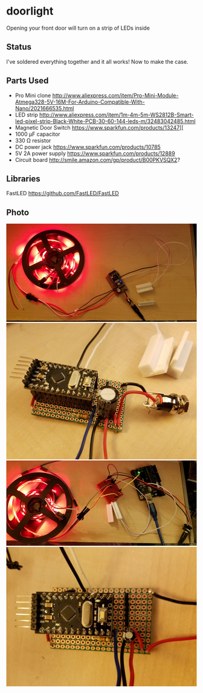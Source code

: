 # doorlight
Opening your front door will turn on a strip of LEDs inside

## Status
I've soldered everything together and it all works! Now to make the case.

## Parts Used
- Pro Mini clone http://www.aliexpress.com/item/Pro-Mini-Module-Atmega328-5V-16M-For-Arduino-Compatible-With-Nano/2021666535.html
- LED strip http://www.aliexpress.com/item/1m-4m-5m-WS2812B-Smart-led-pixel-strip-Black-White-PCB-30-60-144-leds-m/32483042485.html
- Magnetic Door Switch https://www.sparkfun.com/products/13247[[
- 1000 μF capacitor
- 330 Ω resistor
- DC power jack https://www.sparkfun.com/products/10785
- 5V 2A power supply https://www.sparkfun.com/products/12889
- Circuit board http://smile.amazon.com/gp/product/B00PKVSQX2?

## Libraries
FastLED https://github.com/FastLED/FastLED

## Photo
![alt tag](https://github.com/lizcorson/doorlight/blob/master/photos/mar24-2.jpg)
![alt tag](https://github.com/lizcorson/doorlight/blob/master/photos/mar24-1.jpg)
![alt tag](https://github.com/lizcorson/doorlight/blob/master/photos/mar16.jpg)
![alt tag](https://github.com/lizcorson/doorlight/blob/master/photos/mar19.jpg)